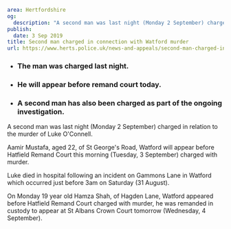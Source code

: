 ```yaml
area: Hertfordshire
og:
  description: "A second man was last night (Monday 2 September) charged in relation to the murder of Luke O\u2019Connell."
publish:
  date: 3 Sep 2019
title: Second man charged in connection with Watford murder
url: https://www.herts.police.uk/news-and-appeals/second-man-charged-in-connection-with-watford-murder-0704
```

* ### The man was charged last night.

 * ### He will appear before remand court today.

 * ### A second man has also been charged as part of the ongoing investigation.

A second man was last night (Monday 2 September) charged in relation to the murder of Luke O'Connell.

Aamir Mustafa, aged 22, of St George's Road, Watford will appear before Hatfield Remand Court this morning (Tuesday, 3 September) charged with murder.

Luke died in hospital following an incident on Gammons Lane in Watford which occurred just before 3am on Saturday (31 August).

On Monday 19 year old Hamza Shah, of Hagden Lane, Watford appeared before Hatfield Remand Court charged with murder, he was remanded in custody to appear at St Albans Crown Court tomorrow (Wednesday, 4 September).
